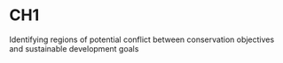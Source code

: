 # CH1
Identifying regions of potential conflict between conservation objectives and sustainable development goals
